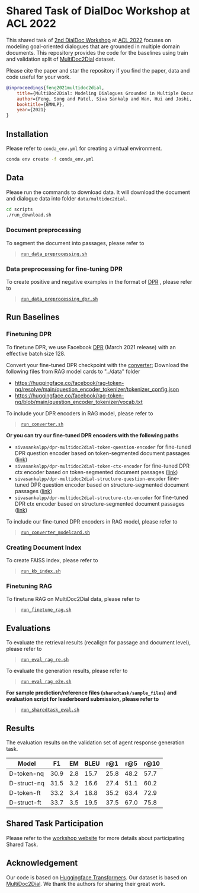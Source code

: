 # Shared Task of DialDoc Workshop at ACL 2022

This shared task of [2nd DialDoc Workshop](https://doc2dial.github.io/workshop2022/) at [ACL 2022](https://www.2022.aclweb.org) focuses on modeling goal-oriented dialogues that are grounded in multiple domain documents. This repository provides the code for the baselines using train and validation split of [MultiDoc2Dial](http://doc2dial.github.io/multidoc2dial/) dataset.

Please cite the paper and star the repository if you find the paper, data and code useful for your work.

```bibtex
@inproceedings{feng2021multidoc2dial,
    title={MultiDoc2Dial: Modeling Dialogues Grounded in Multiple Documents},
    author={Feng, Song and Patel, Siva Sankalp and Wan, Hui and Joshi, Sachindra},
    booktitle={EMNLP},
    year={2021}
}
```

## Installation

Please refer to `conda_env.yml` for creating a virtual environment.

```bash
conda env create -f conda_env.yml
```

## Data

Please run the commands to download data. It will download the document and dialogue data into folder  `data/multidoc2dial`.

```bash
cd scripts
./run_download.sh
```

### Document preprocessing

To segment the document into passages, please refer to
> [`run_data_preprocessing.sh`](scripts/run_data_preprocessing.sh)

### Data preprocessing for fine-tuning DPR

To create positive and negative examples in the format of [DPR](https://github.com/facebookresearch/DPR) , please refer to
> [`run_data_preprocessing_dpr.sh`](scripts/run_data_preprocessing_dpr.sh)

## Run Baselines

### Finetuning DPR

To finetune DPR, we use Facebook [DPR](https://github.com/facebookresearch/DPR) (March 2021 release)  with an effective batch size 128.

Convert your fine-tuned DPR checkpoint with the [converter](https://github.com/huggingface/transformers/blob/master/src/transformers/models/dpr/convert_dpr_original_checkpoint_to_pytorch.py);
Download the following files from RAG model cards to "../data" folder

- <https://huggingface.co/facebook/rag-token-nq/resolve/main/question_encoder_tokenizer/tokenizer_config.json>
- <https://huggingface.co/facebook/rag-token-nq/blob/main/question_encoder_tokenizer/vocab.txt>

To include your DPR encoders in RAG model, please refer to
> [`run_converter.sh`](scripts/run_converter.sh)

**Or you can try our fine-tuned DPR encoders with the following paths**

- `sivasankalpp/dpr-multidoc2dial-token-question-encoder` for fine-tuned DPR question encoder based on token-segmented document passages ([link](https://huggingface.co/sivasankalpp/dpr-multidoc2dial-token-question-encoder))
- `sivasankalpp/dpr-multidoc2dial-token-ctx-encoder` for fine-tuned DPR ctx encoder based on token-segmented document passages ([link](https://huggingface.co/sivasankalpp/dpr-multidoc2dial-token-ctx-encoder))
- `sivasankalpp/dpr-multidoc2dial-structure-question-encoder` fine-tuned DPR question encoder based on structure-segmented document passages ([link](https://huggingface.co/sivasankalpp/dpr-multidoc2dial-structure-question-encoder))
- `sivasankalpp/dpr-multidoc2dial-structure-ctx-encoder` for fine-tuned DPR ctx encoder based on structure-segmented document passages ([link](https://huggingface.co/sivasankalpp/dpr-multidoc2dial-structure-ctx-encoder))

To include our fine-tuned DPR encoders in RAG model, please refer to
> [`run_converter_modelcard.sh`](scripts/run_converter_modelcard.sh)

### Creating Document Index

To create FAISS index, please refer to
> [`run_kb_index.sh`](scripts/run_kb_index.sh)

### Finetuning RAG

To finetune RAG on MultiDoc2Dial data, please refer to
> [`run_finetune_rag.sh`](scripts/run_finetune_rag.sh)

## Evaluations

To evaluate the retrieval results (recall@n for passage and document level), please refer to
> [`run_eval_rag_re.sh`](scripts/run_eval_rag_re.sh)

To evaluate the generation results, please refer to
> [`run_eval_rag_e2e.sh`](scripts/run_eval_rag_e2e.sh)

**For sample prediction/reference files (`sharedtask/sample_files`) and evaluation script for leaderboard submission, please refer to**

> [`run_sharedtask_eval.sh`](scripts/run_sharedtask_eval.sh)

## Results

The evaluation results on the validation set of agent response generation task.

| Model       |F1    |    EM|  BLEU|  r@1 | r@5 |  r@10 |
| ----------- | ---- | ---- | ---- | ---- | ---- | ---- |
| D-token-nq  | 30.9 | 2.8 | 15.7 | 25.8 | 48.2 | 57.7  |
| D-struct-nq | 31.5 | 3.2 | 16.6 | 27.4 | 51.1 | 60.2  |
| D-token-ft  | 33.2 | 3.4 | 18.8 | 35.2 | 63.4 | 72.9  |
| D-struct-ft | 33.7 | 3.5 | 19.5 | 37.5 | 67.0 | 75.8  |

## Shared Task Participation

Please refer to the [workshop website](https://doc2dial.github.io/workshop2022/#shared) for more details about participating Shared Task.

## Acknowledgement

Our code is based on [Huggingface Transformers](https://github.com/huggingface/transformers). Our dataset is based on [MultiDoc2Dial](http://doc2dial.github.io/multidoc2dial/). We thank the authors for sharing their great work.